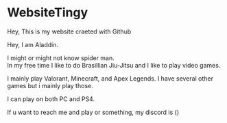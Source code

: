 # WebsiteTingy
Hey, This is my website craeted with Github

Hey, I am Aladdin.

I might or might not know spider man.
<br>
In my free time I like to do Brasillian Jiu-Jitsu and I like to play video games. 

I mainly play Valorant, Minecraft, and Apex Legends. I have several other games but i mainly play those.

I can play on both PC and PS4.

If u want to reach me and play or something, my discord is ()

